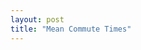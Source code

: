 ```yaml
---
layout: post
title: "Mean Commute Times"
---
```

<div class="legend"></div>
<svg class="commute-map" viewBox="0 0 900 700"></svg>
<script src="{{'assets/javascripts/commute-map.js' | absolute_url }}" type="module"></script>
